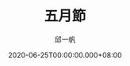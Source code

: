 ---
issue: 383
title: 五月節
author: 邱一帆
language: 四縣
date: 2020-06-25T00:00:00.000+08:00
topic: 節慶
difficulty: 2
wikidata: Q131449127
wikidata_link: https://www.wikidata.org/wiki/Q131449127
---